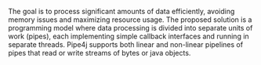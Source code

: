 The goal is to process significant amounts of data efficiently, avoiding memory issues and maximizing resource usage.
The proposed solution is a programming model where data processing is divided into separate units of work (pipes), each implementing simple callback interfaces and running in separate threads.
Pipe4j supports both linear and non-linear pipelines of pipes that read or write streams of bytes or java objects.